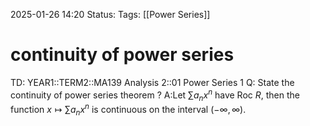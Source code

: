 2025-01-26 14:20
Status: 
Tags: [[Power Series]]
# continuity of power series

TD: YEAR1::TERM2::MA139 Analysis 2::01 Power Series 1
Q: State the continuity of power series theorem
?
A:Let $\sum a_{n}x^{n}$ have Roc $R$, then the function
$x\mapsto \sum a_{n}x^{n}$ is continuous on the interval $(-\infty,\infty)$.
<!--ID: 1738168359458-->
